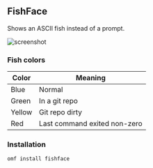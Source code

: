 ## FishFace

Shows an ASCII fish instead of a prompt.

![screenshot](https://cloud.githubusercontent.com/assets/10598847/14987594/dcc882d6-1158-11e6-9612-11f0ceacec07.png)

### Fish colors

| Color | Meaning |
| --- | --- |
| Blue | Normal |
| Green | In a git repo |
| Yellow | Git repo dirty |
| Red | Last command exited non-zero |

### Installation

```
omf install fishface
```
